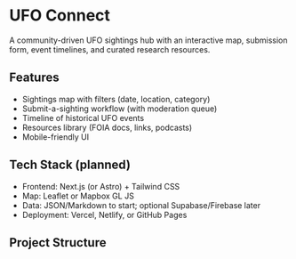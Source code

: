 # UFO Connect

A community-driven UFO sightings hub with an interactive map, submission form, event timelines, and curated research resources.

## Features
- Sightings map with filters (date, location, category)
- Submit-a-sighting workflow (with moderation queue)
- Timeline of historical UFO events
- Resources library (FOIA docs, links, podcasts)
- Mobile-friendly UI

## Tech Stack (planned)
- Frontend: Next.js (or Astro) + Tailwind CSS
- Map: Leaflet or Mapbox GL JS
- Data: JSON/Markdown to start; optional Supabase/Firebase later
- Deployment: Vercel, Netlify, or GitHub Pages

## Project Structure
